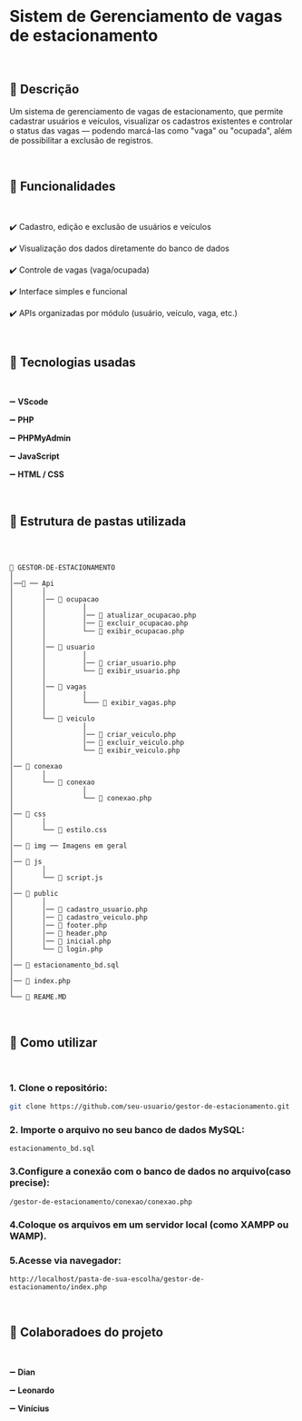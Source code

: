 
<br>

# Sistem de Gerenciamento de vagas de estacionamento

<br>

## 📌 Descrição

Um sistema de gerenciamento de vagas de estacionamento, que permite cadastrar usuários e veículos, visualizar os cadastros existentes e controlar o status das vagas — podendo marcá-las como "vaga" ou "ocupada", além de possibilitar a exclusão de registros.

<br>

## 📝 Funcionalidades 

<br>

✔️ Cadastro, edição e exclusão de usuários e veículos

✔️ Visualização dos dados diretamente do banco de dados

✔️ Controle de vagas (vaga/ocupada)

✔️ Interface simples e funcional

✔️ APIs organizadas por módulo (usuário, veículo, vaga, etc.)

<br>

## 📜 Tecnologias usadas 

<br>

➖ **VScode**

➖ **PHP**

➖ **PHPMyAdmin**

➖ **JavaScript**

➖ **HTML / CSS**

<br>

## 📁 Estrutura de pastas utilizada

<br>

```

📁 GESTOR-DE-ESTACIONAMENTO
│
│──📁 ── Api 
│       │
│       │── 📁 ocupacao
│       │         │
│       │         │── 📄 atualizar_ocupacao.php
│       │         │── 📄 excluir_ocupacao.php
│       │         └── 📄 exibir_ocupacao.php
│       │
│       │── 📁 usuario
│       │         │
│       │         │── 📄 criar_usuario.php
│       │         └── 📄 exibir_usuario.php
│       │
│       │── 📁 vagas
│       │         │
│       │         └─── 📄 exibir_vagas.php
│       │
│       └── 📁 veiculo
│                 │
│                 │── 📄 criar_veiculo.php
│                 │── 📄 excluir_veiculo.php
│                 └── 📄 exibir_veiculo.php
│
│── 📁 conexao
│       │
│       └── 📁 conexao
│                 │
│                 └── 📄 conexao.php
│
│── 📁 css
│       │
│       └── 📄 estilo.css
│
│── 📁 img ── Imagens em geral
│ 
│── 📁 js
│       │
│       └── 📄 script.js
│
│── 📁 public
│       │
│       │── 📄 cadastro_usuario.php
│       │── 📄 cadastro_veiculo.php
│       │── 📄 footer.php
│       │── 📄 header.php
│       │── 📄 inicial.php
│       └── 📄 login.php
│       
│── 💾 estacionamento_bd.sql
│       
│── 📄 index.php
│       
└── 📧 REAME.MD

```

<br>

## 🔨 Como utilizar

<br>

### 1. Clone o repositório:

```bash
git clone https://github.com/seu-usuario/gestor-de-estacionamento.git
```

### 2. Importe o arquivo no seu banco de dados MySQL:
```
estacionamento_bd.sql
```

### 3.Configure a conexão com o banco de dados no arquivo(caso precise):
```
/gestor-de-estacionamento/conexao/conexao.php
```

### 4.Coloque os arquivos em um servidor local (como XAMPP ou WAMP).

### 5.Acesse via navegador:
```
http://localhost/pasta-de-sua-escolha/gestor-de-estacionamento/index.php
```

<br>

## 👥 Colaboradoes do projeto

<br>

➖ **Dian**

➖ **Leonardo**

➖ **Vinícius**